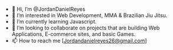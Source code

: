 - 👋 Hi, I’m @JordanDanielReyes
- 👀 I’m interested in Web Development, MMA & Brazilian Jiu Jitsu.
- 🌱 I’m currently learning Javascript.
- 💞️ I’m looking to collaborate on projects that are building Web Applications, E-commerce sites, and basic Games.
- 📫 How to reach me [Jordandanielreyes26@gmail.com]

<!---
JordanDanielReyes/JordanDanielReyes is a ✨ special ✨ repository because its `README.md` (this file) appears on your GitHub profile.
You can click the Preview link to take a look at your changes.
--->
